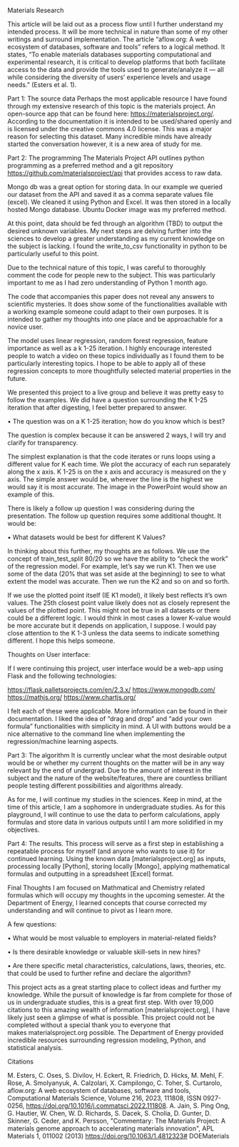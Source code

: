 Materials Research

This article will be laid out as a process flow until I further understand my intended process. It will be more technical in nature than some of my other writings and surround implementation. 
The article “aflow.org: A web ecosystem of databases, software and tools” refers to a logical method. It states, “To enable materials databases supporting computational and experimental research, it is critical to develop platforms that both facilitate access to the data and provide the tools used to generate/analyze it — all while considering the diversity of users’ experience levels and usage needs.” (Esters et al. 1). 

Part 1: The source data
Perhaps the most applicable resource I have found through my extensive research of this topic is the materials project. An open-source app that can be found here: https://materialsproject.org/. According to the documentation it is intended to be used/shared openly and is licensed under the creative commons 4.0 license. This was a major reason for selecting this dataset. Many incredible minds have already started the conversation however, it is a new area of study for me. 

Part 2: The programming
The Materials Project API outlines python programming as a preferred method and a git repository https://github.com/materialsproject/api that provides access to raw data. 

Mongo db was a great option for storing data. In our example we queried our dataset from the API and saved it as a comma separate values file (excel). We cleaned it using Python and Excel. It was then stored in a locally hosted Mongo database. Ubuntu Docker image was my preferred method.

At this point, data should be fed through an algorithm (TBD) to output the desired unknown variables. My next steps are delving further into the sciences to develop a greater understanding as my current knowledge on the subject is lacking. I found the write_to_csv functionality in python to be particularly useful to this point.

Due to the technical nature of this topic, I was careful to thoroughly comment the code for people new to the subject. This was particularly important to me as I had zero understanding of Python 1 month ago.

The code that accompanies this paper does not reveal any answers to scientific mysteries. It does show some of the functionalities available with a working example someone could adapt to their own purposes. It is intended to gather my thoughts into one place and be approachable for a novice user.

The model uses linear regression, random forest regression, feature importance as well as a k 1-25 iteration. I highly encourage interested people to watch a video on these topics individually as I found them to be particularly interesting topics. I hope to be able to apply all of these regression concepts to more thoughtfully selected material properties in the future. 

We presented this project to a live group and believe it was pretty easy to follow the examples. We did have a question surrounding the K 1-25 iteration that after digesting, I feel better prepared to answer. 

• The question was on a K 1-25 iteration; how do you know which is best? 

The question is complex because it can be answered 2 ways, I will try and clarify for transparency. 

The simplest explanation is that the code iterates or runs loops using a different value for K each time. We plot the accuracy of each run separately along the x axis. K 1-25 is on the x axis and accuracy is measured on the y axis. The simple answer would be, wherever the line is the highest we would say it is most accurate. The image in the PowerPoint would show an example of this.

There is likely a follow up question I was considering during the presentation. The follow up question requires some additional thought. It would be:

• What datasets would be best for different K Values? 

In thinking about this further, my thoughts are as follows. We use the concept of train_test_split 80/20 so we have the ability to “check the work” of the regression model. For example, let’s say we run K1. Then we use some of the data (20% that was set aside at the beginning) to see to what extent the model was accurate. Then we run the K2 and so on and so forth.

If we use the plotted point itself (IE K1 model), it likely best reflects it’s own values. The 25th closest point value likely does not as closely represent the values of the plotted point. This might not be true in all datasets or there could be a different logic. I would think in most cases a lower K-value would be more accurate but it depends on application, I suppose. I would pay close attention to the K 1-3 unless the data seems to indicate something different. I hope this helps someone.

Thoughts on User interface:

If I were continuing this project, user interface would be a web-app using Flask and the following technologies:

https://flask.palletsprojects.com/en/2.3.x/
https://www.mongodb.com/
https://mathjs.org/
https://www.chartjs.org/

I felt each of these were applicable. More information can be found in their documentation. I liked the idea of “drag and drop” and “add your own formula” functionalities with simplicity in mind. A UI with buttons would be a nice alternative to the command line when implementing the regression/machine learning aspects.

Part 3: The algorithm
It is currently unclear what the most desirable output would be or whether my current thoughts on the matter will be in any way relevant by the end of undergrad. Due to the amount of interest in the subject and the nature of the website/features, there are countless brilliant people testing different possibilities and algorithms already. 

As for me, I will continue my studies in the sciences. Keep in mind, at the time of this article, I am a sophomore in undergraduate studies. As for this playground, I will continue to use the data to perform calculations, apply formulas and store data in various outputs until I am more solidified in my objectives. 

Part 4: The results.
This process will serve as a first step in establishing a repeatable process for myself (and anyone who wants to use it) for continued learning. Using the known data [materialsproject.org] as inputs, processing locally [Python], storing locally [Mongo], applying mathematical formulas and outputting in a spreadsheet [Excel] format.

Final Thoughts
I am focused on Mathmatical and Chemistry related formulas which will occupy my thoughts in the upcoming semester. At the Department of Energy, I learned concepts that course corrected my understanding and will continue to pivot as I learn more.

A few questions:

• What would be most valuable to employers in material-related fields? 

• Is there desirable knowledge or valuable skill-sets in new hires? 

• Are there specific metal characteristics, calculations, laws, theories, etc. that could be used to further refine and declare the algorithm?
	
This project acts as a great starting place to collect ideas and further my knowledge. While the pursuit of knowledge is far from complete for those of us in undergraduate studies, this is a great first step. With over 19,000 citations to this amazing wealth of information [materialsproject.org], I have likely just seen a glimpse of what is possible. This project could not be completed without a special thank you to everyone that makes materialsproject.org possible. The Department of Energy provided incredible resources surrounding regression modeling, Python, and statistical analysis.



Citations

M. Esters, C. Oses, S. Divilov, H. Eckert, R. Friedrich, D. Hicks, M. Mehl, F. Rose, A. Smolyanyuk, A. Calzolari, X. Campilongo, C. Toher, S. Curtarolo, aflow.org: A web ecosystem of databases, software and tools, Computational Materials Science, Volume 216, 2023, 111808, ISSN 0927-0256, https://doi.org/10.1016/j.commatsci.2022.111808.
A. Jain, S. Ping Ong, G. Hautier, W. Chen, W. D. Richards, S. Dacek, S. Cholia, D. Gunter, D. Skinner, G. Ceder, and K. Persson, "Commentary: The Materials Project: A materials genome approach to accelerating materials innovation", APL Materials 1, 011002 (2013) https://doi.org/10.1063/1.4812323# DOEMaterials
